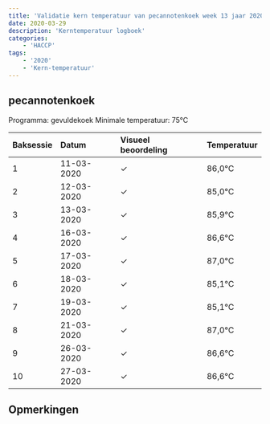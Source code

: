 ```yaml
---
title: 'Validatie kern temperatuur van pecannotenkoek week 13 jaar 2020'
date: 2020-03-29
description: 'Kerntemperatuur logboek'
categories:
    - 'HACCP'
tags:
    - '2020'
    - 'Kern-temperatuur'
---
```


## pecannotenkoek

Programma: gevuldekoek
Minimale temperatuur: 75°C

| Baksessie | Datum | Visueel beoordeling | Temperatuur |
|:---|:---|:---|:---|
| 1 | 11-03-2020 | &check; | 86,0°C |
| 2 | 12-03-2020 | &check; | 85,0°C |
| 3 | 13-03-2020 | &check; | 85,9°C |
| 4 | 16-03-2020 | &check; | 86,6°C |
| 5 | 17-03-2020 | &check; | 87,0°C |
| 6 | 18-03-2020 | &check; | 85,1°C |
| 7 | 19-03-2020 | &check; | 85,1°C |
| 8 | 21-03-2020 | &check; | 87,0°C |
| 9 | 26-03-2020 | &check; | 86,6°C |
| 10 | 27-03-2020 | &check; | 86,6°C |

## Opmerkingen


